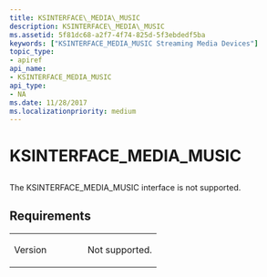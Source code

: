```yaml
---
title: KSINTERFACE\_MEDIA\_MUSIC
description: KSINTERFACE\_MEDIA\_MUSIC
ms.assetid: 5f81dc68-a2f7-4f74-825d-5f3ebdedf5ba
keywords: ["KSINTERFACE_MEDIA_MUSIC Streaming Media Devices"]
topic_type:
- apiref
api_name:
- KSINTERFACE_MEDIA_MUSIC
api_type:
- NA
ms.date: 11/28/2017
ms.localizationpriority: medium
---
```


# KSINTERFACE\_MEDIA\_MUSIC


## <span id="ddk_ksinterface_media_music_ks"></span><span id="DDK_KSINTERFACE_MEDIA_MUSIC_KS"></span>


The KSINTERFACE\_MEDIA\_MUSIC interface is not supported.

Requirements
------------

<table>
<colgroup>
<col width="50%" />
<col width="50%" />
</colgroup>
<tbody>
<tr class="odd">
<td><p>Version</p></td>
<td><p>Not supported.</p></td>
</tr>
</tbody>
</table>

 

 





